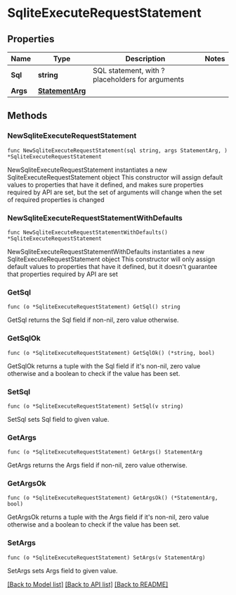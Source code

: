 # SqliteExecuteRequestStatement

## Properties

Name | Type | Description | Notes
------------ | ------------- | ------------- | -------------
**Sql** | **string** | SQL statement, with ? placeholders for arguments | 
**Args** | [**StatementArg**](StatementArg.md) |  | 

## Methods

### NewSqliteExecuteRequestStatement

`func NewSqliteExecuteRequestStatement(sql string, args StatementArg, ) *SqliteExecuteRequestStatement`

NewSqliteExecuteRequestStatement instantiates a new SqliteExecuteRequestStatement object
This constructor will assign default values to properties that have it defined,
and makes sure properties required by API are set, but the set of arguments
will change when the set of required properties is changed

### NewSqliteExecuteRequestStatementWithDefaults

`func NewSqliteExecuteRequestStatementWithDefaults() *SqliteExecuteRequestStatement`

NewSqliteExecuteRequestStatementWithDefaults instantiates a new SqliteExecuteRequestStatement object
This constructor will only assign default values to properties that have it defined,
but it doesn't guarantee that properties required by API are set

### GetSql

`func (o *SqliteExecuteRequestStatement) GetSql() string`

GetSql returns the Sql field if non-nil, zero value otherwise.

### GetSqlOk

`func (o *SqliteExecuteRequestStatement) GetSqlOk() (*string, bool)`

GetSqlOk returns a tuple with the Sql field if it's non-nil, zero value otherwise
and a boolean to check if the value has been set.

### SetSql

`func (o *SqliteExecuteRequestStatement) SetSql(v string)`

SetSql sets Sql field to given value.


### GetArgs

`func (o *SqliteExecuteRequestStatement) GetArgs() StatementArg`

GetArgs returns the Args field if non-nil, zero value otherwise.

### GetArgsOk

`func (o *SqliteExecuteRequestStatement) GetArgsOk() (*StatementArg, bool)`

GetArgsOk returns a tuple with the Args field if it's non-nil, zero value otherwise
and a boolean to check if the value has been set.

### SetArgs

`func (o *SqliteExecuteRequestStatement) SetArgs(v StatementArg)`

SetArgs sets Args field to given value.



[[Back to Model list]](../README.md#documentation-for-models) [[Back to API list]](../README.md#documentation-for-api-endpoints) [[Back to README]](../README.md)


